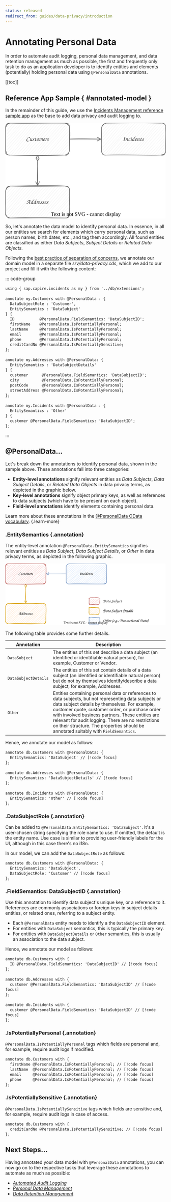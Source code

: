 ```yaml
---
status: released
redirect_from: guides/data-privacy/introduction
---
```


<style>
    .annotation::before { content: '@PersonalData '; color: grey; }
    .annotation { font-style: italic; }
</style>




# Annotating Personal Data

In order to automate audit logging, personal data management, and data retention management as much as possible, the first and frequently only task to do as an application developer is to identify entities and elements (potentially) holding personal data using `@PersonalData` annotations.

[[toc]]



## Reference App Sample { #annotated-model }

In the remainder of this guide, we use the [Incidents Management reference sample app](https://github.com/cap-js/incidents-app) as the base to add data privacy and audit logging to.

<img src="./assets/Incidents-App.drawio.svg" style="zoom:111%;" alt="Shows the connections between the entities in the sample app." />

So, let's annotate the data model to identify personal data.
In essence, in all our entities we search for elements which carry personal data, such as person names, birth dates, etc., and tag them accordingly.
All found entities are classified as either *Data Subjects*, *Subject Details* or *Related Data Objects*.

Following the [best practice of separation of concerns](../domain-modeling#separation-of-concerns), we annotate our domain model in a separate file *srv/data-privacy.cds*, which we add to our project and fill it with the following content:

::: code-group

```cds [srv/data-privacy.cds]
using { sap.capire.incidents as my } from '../db/extensions';

annotate my.Customers with @PersonalData : {
  DataSubjectRole : 'Customer',
  EntitySemantics : 'DataSubject'
} {
  ID           @PersonalData.FieldSemantics: 'DataSubjectID';
  firstName    @PersonalData.IsPotentiallyPersonal;
  lastName     @PersonalData.IsPotentiallyPersonal;
  email        @PersonalData.IsPotentiallyPersonal;
  phone        @PersonalData.IsPotentiallyPersonal;
  creditCardNo @PersonalData.IsPotentiallySensitive;
};

annotate my.Addresses with @PersonalData: {
  EntitySemantics : 'DataSubjectDetails'
} {
  customer      @PersonalData.FieldSemantics: 'DataSubjectID';
  city          @PersonalData.IsPotentiallyPersonal;
  postCode      @PersonalData.IsPotentiallyPersonal;
  streetAddress @PersonalData.IsPotentiallyPersonal;
};

annotate my.Incidents with @PersonalData : {
  EntitySemantics : 'Other'
} {
  customer @PersonalData.FieldSemantics: 'DataSubjectID';
};
```

:::



## @PersonalData...

Let's break down the annotations to identify personal data, shown in the sample above. These annotations fall into three categories:

- **Entity-level annotations** signify relevant entities as *Data Subjects*, *Data Subject Details*, or *Related Data Objects* in data privacy terms, as depicted in the graphic below.
- **Key-level annotations** signify object primary keys, as well as references to data subjects (which have to be present on each object).
- **Field-level annotations** identify elements containing personal data.

Learn more about these annotations in the [@PersonalData OData vocabulary](https://github.com/SAP/odata-vocabularies/blob/main/vocabularies/PersonalData.md). {.learn-more}

### .EntitySemantics {.annotation}

The entity-level annotation `@PersonalData.EntitySemantics` signifies relevant entities as *Data Subject*, *Data Subject Details*, or *Other* in data privacy terms, as depicted in the following graphic.

<img src="./assets/Data-Subjects.drawio.svg" alt="Shows the connections between the entities in the sample app. In addition via color coding it makes clear how entites are annotated: customers are data subject, addresses are data subject details and incidents are other." style="zoom:111%;" />

The following table provides some further details.

Annotation            | Description
--------------------- | -------------
`DataSubject`         | The entities of this set describe a data subject (an identified or identifiable natural person), for example, Customer or Vendor.
`DataSubjectDetails`  | The entities of this set contain details of a data subject (an identified or identifiable natural person) but do not by themselves identify/describe a data subject, for example, Addresses.
`Other`               | Entities containing personal data or references to data subjects, but not representing data subjects or data subject details by themselves. For example, customer quote, customer order, or purchase order with involved business partners. These entities are relevant for audit logging. There are no restrictions on their structure. The properties should be annotated suitably with `FieldSemantics`.

Hence, we annotate our model as follows:

```cds
annotate db.Customers with @PersonalData: {
  EntitySemantics: 'DataSubject' // [!code focus]
};

annotate db.Addresses with @PersonalData: {
  EntitySemantics: 'DataSubjectDetails' // [!code focus]
};

annotate db.Incidents with @PersonalData: {
  EntitySemantics: 'Other' // [!code focus]
};
```



### .DataSubjectRole {.annotation}

Can be added to `@PersonalData.EntitySemantics: 'DataSubject'`. It's a user-chosen string specifying the role name to use. If omitted, the default is the entity name. Use case is similar to providing user-friendly labels for the UI, although in this case there's no i18n.

In our model, we can add the `DataSubjectRole` as follows:

```cds
annotate db.Customers with @PersonalData: {
  EntitySemantics: 'DataSubject',
  DataSubjectRole: 'Customer' // [!code focus]
};
```



### .FieldSemantics: DataSubjectID {.annotation}

Use this annotation to identify data subject's unique key, or a reference to it. References are commonly associations or foreign keys in subject details entities, or related ones, referring to a subject entity.

- Each `@PersonalData` entity needs to identify a  the `DataSubjectID` element.
- For entities with `DataSubject` semantics, this is typically the primary key.
- For entities with `DataSubjectDetails` or `Other`  semantics, this is usually an association to the data subject.

Hence, we annotate our model as follows:

```cds
annotate db.Customers with {
  ID @PersonalData.FieldSemantics: 'DataSubjectID' // [!code focus]
};

annotate db.Addresses with {
  customer @PersonalData.FieldSemantics: 'DataSubjectID' // [!code focus]
};

annotate db.Incidents with {
  customer @PersonalData.FieldSemantics: 'DataSubjectID' // [!code focus]
};
```



### .IsPotentiallyPersonal {.annotation}

`@PersonalData.IsPotentiallyPersonal` tags which fields are personal and, for example, require audit logs if modified.

```cds
annotate db.Customers with {
  firstName @PersonalData.IsPotentiallyPersonal; // [!code focus]
  lastName  @PersonalData.IsPotentiallyPersonal; // [!code focus]
  email     @PersonalData.IsPotentiallyPersonal; // [!code focus]
  phone     @PersonalData.IsPotentiallyPersonal; // [!code focus]
};
```



### .IsPotentiallySensitive {.annotation}

`@PersonalData.IsPotentiallySensitive` tags which fields are sensitive and, for example, require audit logs in case of access.

```cds
annotate db.Customers with {
  creditCardNo @PersonalData.IsPotentiallySensitive; // [!code focus]
};
```





## Next Steps...

Having annotated your data model with `@PersonalData` annotations, you can now go on to the respective tasks that leverage these annotations to automate as much as possible:

- [*Automated Audit Logging*](audit-logging)
- [*Personal Data Management*](pdm)
- [*Data Retention Management*](drm)
